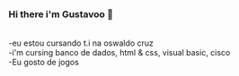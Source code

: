 ### Hi there i'm Gustavoo  👋
<br>
-eu estou cursando t.i na oswaldo cruz
<br>
-i'm cursing banco de dados, html & css, visual basic, cisco
<br>
-Eu gosto de jogos 


<!--
**GugaSout/GugaSout** is a ✨ _special_ ✨ repository because its `README.md` (this file) appears on your GitHub profile.

Here are some ideas to get you started:

- 🔭 I’m currently working on ...
- 🌱 I’m currently learning ...
- 👯 I’m looking to collaborate on ...
- 🤔 I’m looking for help with ...
- 💬 Ask me about ...
- 📫 How to reach me: ...
- 😄 Pronouns: ...
- ⚡ Fun fact: ...
-->
